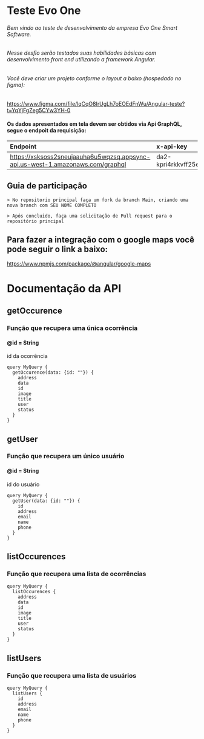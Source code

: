 # Teste Evo One

###### Bem vindo ao teste de desenvolvimento da empresa Evo One Smart Software.
###### Nesse desfio serão testados suas habilidades básicas com desenvolvimento front end utilizando a framework Angular.
###### Você deve criar um projeto conforme o layout a baixo (hospedado no figma):

https://www.figma.com/file/lqCqO8IrUgLh7oEOEdFnWu/Angular-teste?t=YqYjFgZeg5CYw3YH-0 

#### Os dados apresentados em tela devem ser obtidos via Api GraphQL, segue o endpoit da requisição:

| Endpoint                                                                         | x-api-key                      | método  |
|:---------------------------------------------------------------------------------|:-------------------------------|:--------|
| https://xsksoss2sneujaauha6u5wqzsq.appsync-api.us-west-1.amazonaws.com/graphql   | da2-kpri4rkkvff25eutvkohvyzbdm | post    |

## Guia de participação
    > No repositorio principal faça um fork da branch Main, criando uma nova branch com SEU NOME COMPLETO
     
    > Após concluido, faça uma solicitação de Pull request para o repositório principal

## Para fazer a integração com o google maps você pode seguir o link a baixo:
https://www.npmjs.com/package/@angular/google-maps


# Documentação da API
## getOccurence
### Função que recupera uma única ocorrência 
#### @id = String
id da ocorrência

~~~
query MyQuery {
  getOccurence(data: {id: ""}) {
    address
    data
    id
    image
    title
    user
    status
  }
}
~~~
## getUser
### Função que recupera um único usuário
#### @id = String
id do usuário

~~~
query MyQuery {
  getUser(data: {id: ""}) {
    id
    address
    email
    name
    phone
  }
}
~~~

## listOccurences
### Função que recupera uma lista de ocorrências
~~~
query MyQuery {
  listOccurences {
    address
    data
    id
    image
    title
    user
    status
  }
}
~~~

## listUsers
### Função que recupera uma lista de usuários
~~~
query MyQuery {
  listUsers {
    id
    address
    email
    name
    phone
  }
}
~~~
